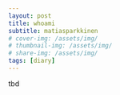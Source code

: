 ```yaml
---
layout: post
title: whoami
subtitle: matiasparkkinen
# cover-img: /assets/img/
# thumbnail-img: /assets/img/
# share-img: /assets/img/
tags: [diary]
---
```


tbd
